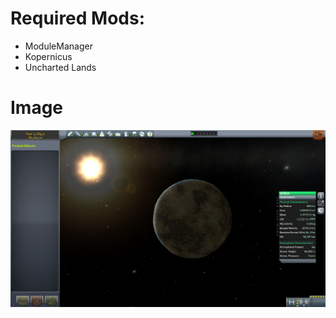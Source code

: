 # Required Mods:

- ModuleManager
- Kopernicus
- Uncharted Lands

# Image

![Not Available](https://github.com/Sigma88/SSS/raw/Screenshots/Images/Venus.png)
